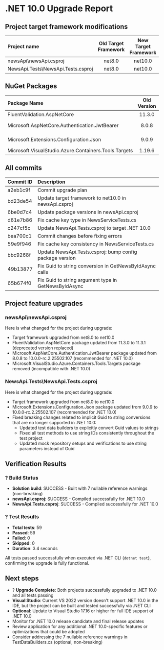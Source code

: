 # .NET 10.0 Upgrade Report

## Project target framework modifications

| Project name       | Old Target Framework | New Target Framework | Commits               |
|:-----------------------------------------------|:--------------------:|:--------------------:|---------------------------------------------------|
| newsApi\newsApi.csproj      | net8.0   | net10.0  | bd23de54  |
| NewsApi.Tests\NewsApi.Tests.csproj      | net8.0    | net10.0 | c247cf5c   |

## NuGet Packages

| Package Name      | Old Version | New Version      | Commit ID         |
|:----------------------------------------------------|:-----------:|:------------------------:|---------------------------------------------------|
| FluentValidation.AspNetCore    | 11.3.0      | 11.3.1          | 6be0d7c4            |
| Microsoft.AspNetCore.Authentication.JwtBearer       | 8.0.8       | 10.0.0-rc.2.25502.107    | 6be0d7c4      |
| Microsoft.Extensions.Configuration.Json    | 9.0.9       | 10.0.0-rc.2.25502.107    | bbc9268f      |
| Microsoft.VisualStudio.Azure.Containers.Tools.Targets | 1.19.6    | (removed)      | 6be0d7c4   |

## All commits

| Commit ID  | Description     |
|:-----------------|:-------------------------------------------------------------------------------------------------|
| a2eb1c9f     | Commit upgrade plan           |
| bd23de54 | Update target framework to net10.0 in newsApi.csproj             |
| 6be0d7c4     | Update package versions in newsApi.csproj            |
| d61e7b86| Fix cache key type in NewsServiceTests.cs         |
| c247cf5c         | Update NewsApi.Tests.csproj to target .NET 10.0         |
| bea700c1     | Commit changes before fixing errors        |
| 59e9f946    | Fix cache key consistency in NewsServiceTests.cs          |
| bbc9268f | Update NewsApi.Tests.csproj: bump config package version    |
| 49b13877         | Fix Guid to string conversion in GetNewsByIdAsync calls    |
| 65b674f0    | Fix Guid to string argument type in GetNewsByIdAsync        |

## Project feature upgrades

### newsApi\newsApi.csproj

Here is what changed for the project during upgrade:

- Target framework upgraded from net8.0 to net10.0
- FluentValidation.AspNetCore package updated from 11.3.0 to 11.3.1 (deprecated version replaced)
- Microsoft.AspNetCore.Authentication.JwtBearer package updated from 8.0.8 to 10.0.0-rc.2.25502.107 (recommended for .NET 10.0)
- Microsoft.VisualStudio.Azure.Containers.Tools.Targets package removed (incompatible with .NET 10.0)

### NewsApi.Tests\NewsApi.Tests.csproj

Here is what changed for the project during upgrade:

- Target framework upgraded from net8.0 to net10.0
- Microsoft.Extensions.Configuration.Json package updated from 9.0.9 to 10.0.0-rc.2.25502.107 (recommended for .NET 10.0)
- Fixed breaking changes related to implicit Guid to string conversions that are no longer supported in .NET 10.0:
  - Updated test data builders to explicitly convert Guid values to strings
  - Fixed all test methods to use string IDs consistently throughout the test project
  - Updated mock repository setups and verifications to use string parameters instead of Guid

## Verification Results

### ? Build Status
- **Solution build**: SUCCESS - Built with 7 nullable reference warnings (non-breaking)
- **newsApi.csproj**: SUCCESS - Compiled successfully for .NET 10.0
- **NewsApi.Tests.csproj**: SUCCESS - Compiled successfully for .NET 10.0

### ? Test Results
- **Total tests**: 59
- **Passed**: 59
- **Failed**: 0
- **Skipped**: 0
- **Duration**: 3.4 seconds

All tests passed successfully when executed via .NET CLI (`dotnet test`), confirming the upgrade is fully functional.

## Next steps

- ? **Upgrade Complete**: Both projects successfully upgraded to .NET 10.0 and all tests passing
- **Visual Studio**: Current VS 2022 version doesn't support .NET 10.0 in the IDE, but the project can be built and tested successfully via .NET CLI
- **Optional**: Update to Visual Studio 17.16 or higher for full IDE support of .NET 10.0
- Monitor for .NET 10.0 release candidate and final release updates
- Review application for any additional .NET 10.0-specific features or optimizations that could be adopted
- Consider addressing the 7 nullable reference warnings in TestDataBuilders.cs (optional, non-breaking)
